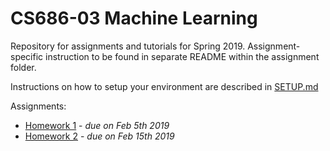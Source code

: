 # CS686-03 Machine Learning

Repository for assignments and tutorials for Spring 2019. Assignment-specific instruction to be found in separate README within the assignment folder.

Instructions on how to setup your environment are described in [SETUP.md](SETUP.md)


Assignments:
* [Homework 1](hw1/README.md) - *due on Feb 5th 2019*
* [Homework 2](hw2/README.md) - *due on Feb 15th 2019*
